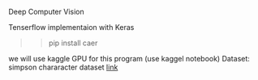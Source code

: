 Deep Computer Vision

Tenserflow implementaion with Keras

>> pip install caer

we will use kaggle GPU for this program (use kaggel notebook)
Dataset: simpson chararacter dataset [link](https://www.kaggle.com/datasets?select=simpsons_dataset) 
